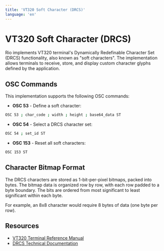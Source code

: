 ```yaml
---
title: 'VT320 Soft Character (DRCS)'
language: 'en'
---
```


# VT320 Soft Character (DRCS)

Rio implements VT320 terminal's Dynamically Redefinable Character Set (DRCS) functionality, also known as "soft characters". The implementation allows terminals to receive, store, and display custom character glyphs defined by the application.

## OSC Commands

This implementation supports the following OSC commands:

- **OSC 53** - Define a soft character:

```bash
OSC 53 ; char_code ; width ; height ; base64_data ST
```
  
- **OSC 54** - Select a DRCS character set:

```bash
OSC 54 ; set_id ST
```
  
- **OSC 153** - Reset all soft characters:

```bash
OSC 153 ST
```

## Character Bitmap Format

The DRCS characters are stored as 1-bit-per-pixel bitmaps, packed into bytes. The bitmap data is organized row by row, with each row padded to a byte boundary. The bits are ordered from most significant to least significant within each byte.

For example, an 8x8 character would require 8 bytes of data (one byte per row).

## Resources

- [VT320 Terminal Reference Manual](https://vt100.net/dec/vt320/soft_characters)
- [DRCS Technical Documentation](https://vt100.net/docs/vt320-uu/chapter4.html#S4.10.5)
